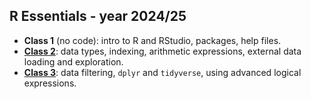 ## R Essentials - year 2024/25

- **Class 1** (no code): intro to R and RStudio, packages, help files.
- [**Class 2**](https://github.com/Adaptation-to-Environmental-Change-Lab/R_Essentials/blob/master/class2/Class_2.md): data types, indexing, arithmetic expressions, external data loading and exploration.
- [**Class 3**](https://github.com/Adaptation-to-Environmental-Change-Lab/R_Essentials/blob/master/class2/Class_3.md): data filtering, `dplyr` and `tidyverse`, using advanced logical expressions.
